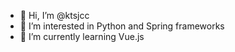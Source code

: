 - 👋 Hi, I’m @ktsjcc
- 👀 I’m interested in Python and Spring frameworks
- 🌱 I’m currently learning Vue.js

<!---
ktsjcc/ktsjcc is a ✨ special ✨ repository because its `README.md` (this file) appears on your GitHub profile.
You can click the Preview link to take a look at your changes.
--->

